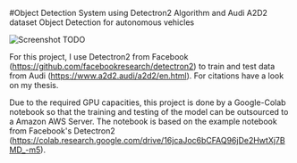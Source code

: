 #Object Detection System using Detectron2 Algorithm and Audi A2D2 dataset
Object Detection for autonomous vehicles


![Screenshot](preview_files/example_output.jpg) TODO

For this project, I use Detectron2 from Facebook (https://github.com/facebookresearch/detectron2) to train and test data
from Audi (https://www.a2d2.audi/a2d2/en.html). For citations have a look on my thesis.

Due to the required GPU capacities, this project is done by a Google-Colab notebook so that the training and testing of the model can be outsourced to a Amazon AWS Server. The notebook is based on the example notebook from Facebook's Detectron2 (https://colab.research.google.com/drive/16jcaJoc6bCFAQ96jDe2HwtXj7BMD_-m5).
